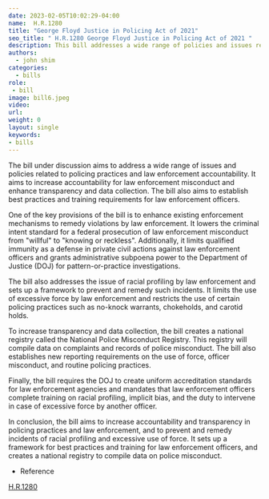 ```yaml
---
date: 2023-02-05T10:02:29-04:00
name:  H.R.1280 
title: "George Floyd Justice in Policing Act of 2021"
seo_title: " H.R.1280 George Floyd Justice in Policing Act of 2021 "
description: This bill addresses a wide range of policies and issues regarding policing practices and law enforcement accountability.
authors:
  - john shim
categories:
  - bills
role:
 - bill
image: bill6.jpeg
video:
url: 
weight: 0
layout: single
keywords:
- bills
---
```

The bill under discussion aims to address a wide range of issues and policies related to policing practices and law enforcement accountability. It aims to increase accountability for law enforcement misconduct and enhance transparency and data collection. The bill also aims to establish best practices and training requirements for law enforcement officers.

One of the key provisions of the bill is to enhance existing enforcement mechanisms to remedy violations by law enforcement. It lowers the criminal intent standard for a federal prosecution of law enforcement misconduct from "willful" to "knowing or reckless". Additionally, it limits qualified immunity as a defense in private civil actions against law enforcement officers and grants administrative subpoena power to the Department of Justice (DOJ) for pattern-or-practice investigations.

The bill also addresses the issue of racial profiling by law enforcement and sets up a framework to prevent and remedy such incidents. It limits the use of excessive force by law enforcement and restricts the use of certain policing practices such as no-knock warrants, chokeholds, and carotid holds.

To increase transparency and data collection, the bill creates a national registry called the National Police Misconduct Registry. This registry will compile data on complaints and records of police misconduct. The bill also establishes new reporting requirements on the use of force, officer misconduct, and routine policing practices.

Finally, the bill requires the DOJ to create uniform accreditation standards for law enforcement agencies and mandates that law enforcement officers complete training on racial profiling, implicit bias, and the duty to intervene in case of excessive force by another officer.

In conclusion, the bill aims to increase accountability and transparency in policing practices and law enforcement, and to prevent and remedy incidents of racial profiling and excessive use of force. It sets up a framework for best practices and training for law enforcement officers, and creates a national registry to compile data on police misconduct.

- Reference

[H.R.1280 ](https://www.congress.gov/bill/117th-congress/house-bill/1280/summary/53)
